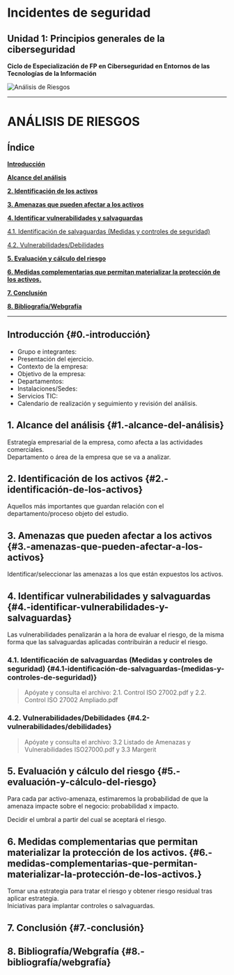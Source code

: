 
# Incidentes de seguridad
## Unidad 1: Principios generales de la ciberseguridad
**Ciclo de Especialización de FP en Ciberseguridad en Entornos de las Tecnologías de la Información**

![](assets/AnalisisRiesgos.png "Análisis de Riesgos")

---

# ANÁLISIS DE RIESGOS

## Índice

[**Introducción**](#0.-introducción)

[**Alcance del análisis**](#0.-introducción)

[**2. Identificación de los activos**](#2.-identificación-de-los-activos)

[**3. Amenazas que pueden afectar a los activos**](#3.-amenazas-que-pueden-afectar-a-los-activos)

[**4. Identificar vulnerabilidades y salvaguardas**](#4.-identificar-vulnerabilidades-y-salvaguardas)

[4.1. Identificación de salvaguardas (Medidas y controles de seguridad)](#4.1-identificación-de-salvaguardas-\(medidas-y-controles-de-seguridad\))

[4.2. Vulnerabilidades/Debilidades](#4.2-vulnerabilidades/debilidades)

[**5. Evaluación y cálculo del riesgo**](#5.-evaluación-y-cálculo-del-riesgo)

[**6. Medidas complementarias que permitan materializar la protección de los activos.**](#6.-medidas-complementarias-que-permitan-materializar-la-protección-de-los-activos.)

[**7. Conclusión**](#7.-conclusión)

[**8. Bibliografía/Webgrafía**](#8.-bibliografía/webgrafía)


---


## Introducción {#0.-introducción}

- Grupo e integrantes:
- Presentación del ejercicio.
- Contexto de la empresa:
- Objetivo de la empresa:
- Departamentos:
- Instalaciones/Sedes:
- Servicios TIC:
- Calendario de realización y seguimiento y revisión del análisis.

## 1. Alcance del análisis  {#1.-alcance-del-análisis}
Estrategía empresarial de la empresa, como afecta a las actividades comerciales.   
Departamento o área de la empresa que se va a analizar.

## 2. Identificación de los activos  {#2.-identificación-de-los-activos}

Aquellos más importantes que guardan relación con el departamento/proceso objeto del estudio.

## 3. Amenazas que pueden afectar a los activos {#3.-amenazas-que-pueden-afectar-a-los-activos}

Identificar/seleccionar las amenazas a los que están expuestos los activos.

## 4. Identificar vulnerabilidades y salvaguardas {#4.-identificar-vulnerabilidades-y-salvaguardas}

Las vulnerabilidades penalizarán a la hora de evaluar el riesgo, de la misma forma que las salvaguardas aplicadas contribuirán a reducir el riesgo.

### 4.1. Identificación de salvaguardas (Medidas y controles de seguridad)  {#4.1-identificación-de-salvaguardas-(medidas-y-controles-de-seguridad)}

> Apóyate y consulta el archivo: 2.1. Control ISO 27002.pdf y 2.2. Control ISO 27002 Ampliado.pdf

### 4.2. Vulnerabilidades/Debilidades {#4.2-vulnerabilidades/debilidades}

> Apóyate y consulta el archivo: 3.2 Listado de Amenazas y Vulnerabilidades ISO27000.pdf y 3.3 Margerit

## 5. Evaluación y cálculo del riesgo {#5.-evaluación-y-cálculo-del-riesgo}

Para cada par activo-amenaza, estimaremos la probabilidad de que la amenaza impacte sobre el negocio: probabilidad x impacto.

Decidir el umbral a partir del cual se aceptará el riesgo.

## 6. Medidas complementarias que permitan materializar la protección de los activos. {#6.-medidas-complementarias-que-permitan-materializar-la-protección-de-los-activos.}

Tomar una estrategia para tratar el riesgo y obtener riesgo residual tras aplicar estrategia.  
Iniciativas para implantar controles o salvaguardas.

## 7. Conclusión {#7.-conclusión}

## 8. Bibliografía/Webgrafía {#8.-bibliografía/webgrafía}
